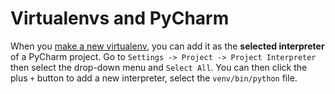 # Virtualenvs and PyCharm

When you [make a new virtualenv](/notes/py-virtualenv.md#create), you can add it as the **selected interpreter** of a PyCharm project.
Go to `Settings -> Project -> Project Interpreter` then select the drop-down menu and `Select All`.
You can then click the plus `+` button to add a new interpreter, select the `venv/bin/python` file.
